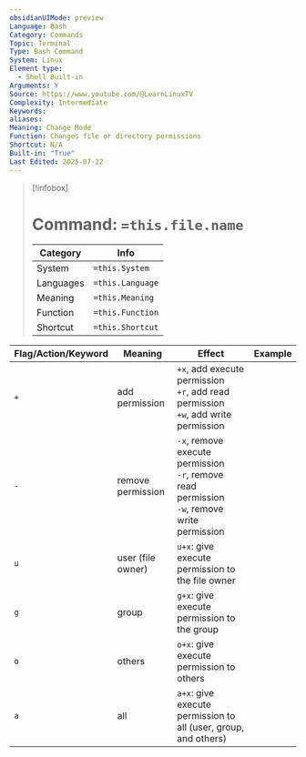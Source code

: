 ```yaml
---
obsidianUIMode: preview
Language: Bash
Category: Commands
Topic: Terminal
Type: Bash Command
System: Linux
Element type:
  - Shell Built-in
Arguments: Y
Source: https://www.youtube.com/@LearnLinuxTV
Complexity: Intermediate
Keywords: 
aliases: 
Meaning: Change Mode
Function: Changes file or directory permissions
Shortcut: N/A
Built-in: "True"
Last Edited: 2025-07-22
---
```

>[!infobox]
> # Command: `=this.file.name`
> Category |  Info |
> ---|---|
> System|`=this.System`
> Languages|`=this.Language`
> Meaning|`=this.Meaning`
> Function| `=this.Function`
> Shortcut|`=this.Shortcut`

| Flag/Action/Keyword | Meaning           | Effect                                                                                           | Example |
| ------------------- | ----------------- | ------------------------------------------------------------------------------------------------ | ------- |
| `+`                 | add permission    | `+x`, add execute permission<br>`+r`, add read permission<br>`+w`, add write permission          |         |
| `-`                 | remove permission | `-x`, remove execute permission<br>`-r`, remove read permission<br>`-w`, remove write permission |         |
| `u`                 | user (file owner) | `u+x`: give execute permission to the file owner                                                 |         |
| `g`                 | group             | `g+x`: give execute permission to the group                                                      |         |
| `o`                 | others            | `o+x`: give execute permission to others                                                         |         |
| `a`                 | all               | `a+x`: give execute permission to all (user, group, and others)                                  |         |
